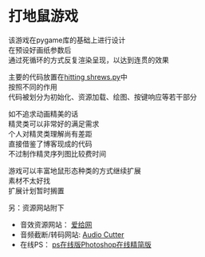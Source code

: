 # 打地鼠游戏

该游戏在pygame库的基础上进行设计  
在预设好画纸参数后  
通过死循环的方式反复渲染呈现，以达到连贯的效果

主要的代码放置在[hitting shrews.py](https://github.com/ywfluctier/hitting_shrews/blob/master/hitting%20shrew.py)中  
按照不同的作用  
代码被划分为初始化、资源加载、绘图、按键响应等若干部分

如不追求动画精美的话  
精灵类可以非常好的满足需求  
个人对精灵类理解尚有差距  
直接借鉴了博客现成的代码  
不过制作精灵序列图比较费时间

游戏可以丰富地鼠形态种类的方式继续扩展  
素材不太好找  
扩展计划暂时搁置  

另：资源网站附下  
- 音效资源网站： [爱给网](http://www.aigei.com/)
- 音频截断/转码网站: [Audio Cutter](https://mp3cut.net/tw/)
- 在线PS： [ps在线版Photoshop在线精简版](http://www.uupoop.com/)
